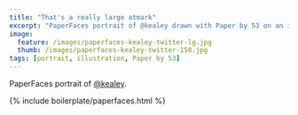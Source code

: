 ```yaml
---
title: "That's a really large atmark"
excerpt: "PaperFaces portrait of @kealey drawn with Paper by 53 on an iPad."
image: 
  feature: /images/paperfaces-kealey-twitter-lg.jpg
  thumb: /images/paperfaces-kealey-twitter-150.jpg
tags: [portrait, illustration, Paper by 53]
---
```


PaperFaces portrait of [@kealey](http://twitter.com/kealey).

{% include boilerplate/paperfaces.html %}